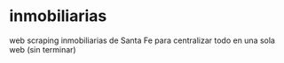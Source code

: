 # inmobiliarias
 web scraping inmobiliarias de Santa Fe para centralizar todo en una sola web (sin terminar)
